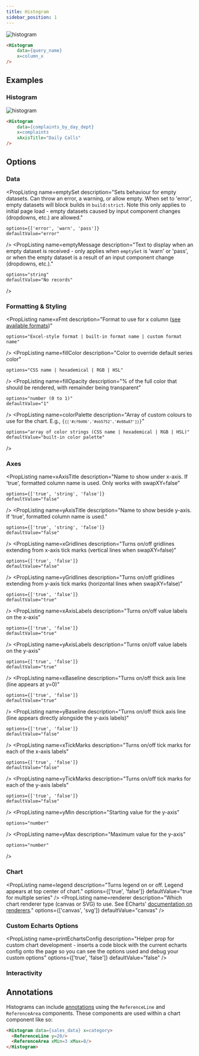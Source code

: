 ```yaml
---
title: Histogram
sidebar_position: 1
---
```


![histogram](/img/exg-histogram-nt.svg)

```markdown
<Histogram
    data={query_name} 
    x=column_x 
/>
```

## Examples

### Histogram

![histogram](/img/exg-histogram-nt.svg)

```markdown
<Histogram 
    data={complaints_by_day_dept} 
    x=complaints 
    xAxisTitle="Daily Calls"
/>
```

## Options

### Data

<PropListing
    name=data
    description="Query name, wrapped in curly braces"
    required
    options="query name"
/>
<PropListing
    name=x
    description="Column which contains the data you want to summarize"
    required
    options="column name"
/>
<PropListing
    name=emptySet
    description="Sets behaviour for empty datasets. Can throw an error, a warning, or allow empty. When set to 'error', empty datasets will block builds in `build:strict`. Note this only applies to initial page load - empty datasets caused by input component changes (dropdowns, etc.) are allowed."
    
    options={['error', 'warn', 'pass']}
    defaultValue="error"
/>
<PropListing
    name=emptyMessage
    description="Text to display when an empty dataset is received - only applies when `emptySet` is 'warn' or 'pass', or when the empty dataset is a result of an input component change (dropdowns, etc.)."
    
    options="string"
    defaultValue="No records"
/>

### Formatting & Styling

<PropListing
    name=xFmt
    description="Format to use for x column (<a class=markdown href='/core-concepts/formatting'>see available formats<a/>)"
    
    options="Excel-style format | built-in format name | custom format name"
/>
<PropListing
    name=fillColor
    description="Color to override default series color"
    
    options="CSS name | hexademical | RGB | HSL"
/>
<PropListing
    name=fillOpacity
    description="% of the full color that should be rendered, with remainder being transparent"
    
    options="number (0 to 1)"
    defaultValue="1"
/>
<PropListing
    name=colorPalette
    description="Array of custom colours to use for the chart. E.g., <code class=markdown>{`{['#cf0d06','#eb5752','#e88a87']}`}</code>"
    
    options="array of color strings (CSS name | hexademical | RGB | HSL)"
    defaultValue="built-in color palette"
/>

### Axes

<PropListing
    name=xAxisTitle
    description="Name to show under x-axis. If 'true', formatted column name is used. Only works with swapXY=false"
    
    options={['true', 'string', 'false']}
    defaultValue="false"
/>
<PropListing
    name=yAxisTitle
    description="Name to show beside y-axis. If 'true', formatted column name is used."
    
    options={['true', 'string', 'false']}
    defaultValue="false"
/>
<PropListing
    name=xGridlines
    description="Turns on/off gridlines extending from x-axis tick marks (vertical lines when swapXY=false)"
    
    options={['true', 'false']}
    defaultValue="false"
/>
<PropListing
    name=yGridlines
    description="Turns on/off gridlines extending from y-axis tick marks (horizontal lines when swapXY=false)"
    
    options={['true', 'false']}
    defaultValue="true"
/>
<PropListing
    name=xAxisLabels
    description="Turns on/off value labels on the x-axis"
    
    options={['true', 'false']}
    defaultValue="true"
/>
<PropListing
    name=yAxisLabels
    description="Turns on/off value labels on the y-axis"
    
    options={['true', 'false']}
    defaultValue="true"
/>
<PropListing
    name=xBaseline
    description="Turns on/off thick axis line (line appears at y=0)"
    
    options={['true', 'false']}
    defaultValue="true"
/>
<PropListing
    name=yBaseline
    description="Turns on/off thick axis line (line appears directly alongside the y-axis labels)"
    
    options={['true', 'false']}
    defaultValue="false"
/>
<PropListing
    name=xTickMarks
    description="Turns on/off tick marks for each of the x-axis labels"
    
    options={['true', 'false']}
    defaultValue="false"
/>
<PropListing
    name=yTickMarks
    description="Turns on/off tick marks for each of the y-axis labels"
    
    options={['true', 'false']}
    defaultValue="false"
/>
<PropListing
    name=yMin
    description="Starting value for the y-axis"
    
    options="number"
/>
<PropListing
    name=yMax
    description="Maximum value for the y-axis"
    
    options="number"
/>

### Chart

<PropListing
    name=title
    description="Chart title. Appears at top left of chart."
    options="string"
/>
<PropListing
    name=subtitle
    description="Chart subtitle. Appears just under title."
    options="string"
/>
<PropListing
    name=legend
    description="Turns legend on or off. Legend appears at top center of chart."
    options={['true', 'false']}
    defaultValue="true for multiple series"
/>
<PropListing
    name=chartAreaHeight
    description="Minimum height of the chart area (excl. header and footer) in pixels. Adjusting the height affects all viewport sizes and may impact the mobile UX."
    options="number"
    defaultValue="180"
/>
<PropListing
    name=renderer
    description="Which chart renderer type (canvas or SVG) to use. See ECharts' <a href='https://echarts.apache.org/handbook/en/best-practices/canvas-vs-svg/' class=markdown>documentation on renderers</a>."
    options={['canvas', 'svg']}
    defaultValue="canvas"
/>

### Custom Echarts Options

<PropListing
    name=echartsOptions
    description="Custom Echarts options to override the default options. See <a href='/components/echarts-options/' class=markdown>reference page</a> for available options."
    options="{`{{exampleOption:'exampleValue'}}`}"
/>
<PropListing
    name=seriesOptions
    description="Custom Echarts options to override the default options for all series in the chart. This loops through the series to apply the settings rather than having to specify every series manually using `echartsOptions` See <a href='/components/echarts-options/' class=markdown>reference page</a> for available options."
    options="{`{{exampleSeriesOption:'exampleValue'}}`}"
/>
<PropListing
    name=printEchartsConfig
    description="Helper prop for custom chart development - inserts a code block with the current echarts config onto the page so you can see the options used and debug your custom options"
    options={['true', 'false']}
    defaultValue="false"
/>



### Interactivity

<PropListing
    name=connectGroup
    description="Group name to connect this chart to other charts for synchronized tooltip hovering. Charts with the same `connectGroup` name will become connected"
/>




## Annotations

Histograms can include [annotations](/components/annotations) using the `ReferenceLine` and `ReferenceArea` components. These components are used within a chart component like so:

```html
<Histogram data={sales_data} x=category>
  <ReferenceLine y=20/>
  <ReferenceArea xMin=3 xMax=8/>
</Histogram>
```